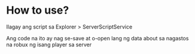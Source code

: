 # How to use?

Ilagay ang script sa Explorer > ServerScriptService

Ang code na ito ay nag se-save at o-open lang ng data about sa nagastos na robux ng isang player sa server

